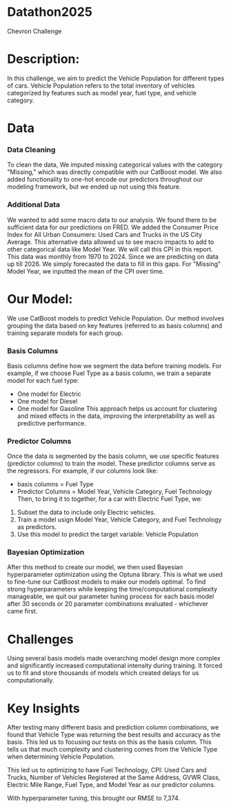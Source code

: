 # Datathon2025

Chevron Challenge

# Description:

In this challenge, we aim to predict the Vehicle Population for different types of cars. Vehicle Population refers to the total inventory of vehicles categorized by features such as model year, fuel type, and vehicle category.

# Data

###  Data Cleaning

To clean the data, We imputed missing categorical values with the category "Missing," which was directly compatible with our CatBoost model. We also added functionality to one-hot encode our predictors throughout our modeling framework, but we ended up not using this feature. 

### Additional Data

We wanted to add some macro data to our analysis. We found there to be sufficient data for our predictions on FRED. We added the Consumer Price Index for All Urban Consumers: Used Cars and Trucks in the US City Average. This alternative data allowed us to see macro impacts to add to other categorical data like Model Year. We will call this CPI in this report. This data was monthly from 1970 to 2024. Since we are predicting on data up till 2026. We simply forecasted the data to fill in this gaps. For "Missing" Model Year, we inputted the mean of the CPI over time. 

# Our Model:

We use CatBoost models to predict Vehicle Population. Our method involves grouping the data based on key features (referred to as basis columns) and training separate models for each group.

### Basis Columns
Basis columns define how we segment the data before training models. For example, if we choose Fuel Type as a basis column, we train a separate model for each fuel type:
- One model for Electric
- One model for Diesel
- One model for Gasoline
This approach helps us account for clustering and mixed effects in the data, improving the interpretability as well as predictive performance.

### Predictor Columns
Once the data is segmented by the basis column, we use specific features (predictor columns) to train the model. These predictor columns serve as the regressors. For example, if our columns look like:
- basis columns = Fuel Type
- Predictor Columns = Model Year, Vehicle Category, Fuel Technology
Then, to bring it to together, for a car with Electric Fuel Type, we:
1. Subset the data to include only Electric vehicles.
2. Train a model usign Model Year, Vehicle Category, and Fuel Technology as predictors. 
3. Use this model to predict the target variable: Vehicle Population

### Bayesian Optimization
After this method to create our model, we then used Bayesian hyperparameter optimization using the Optuna library. This is what we used to fine-tune our CatBoost models to make our models optimal. To find strong hyperparameters while keeping the time/computational complexity manageable, we quit our parameter tuning process for each basis model after 30 seconds or 20 parameter combinations evaluated - whichever came first.

# Challenges

Using several basis models made overarching model design more complex and significantly increased computational intensity during training. It forced us to fit and store thousands of models which created delays for us computationally. 

# Key Insights

After testing many different basis and prediction column combinations, we found that Vehicle Type was returning the best results and accuracy as the basis. This led us to focusing our tests on this as the basis column. This tells us that much complexity and clustering comes from the Vehicle Type when determining Vehicle Population. 

This led us to optimizing to have Fuel Technology, CPI: Used Cars and Trucks, Number of Vehicles Registered at the Same Address, GVWR Class, Electric Mile Range, Fuel Type, and Model Year as our predictor columns. 

With hyperparameter tuning, this brought our RMSE to 7,374.
